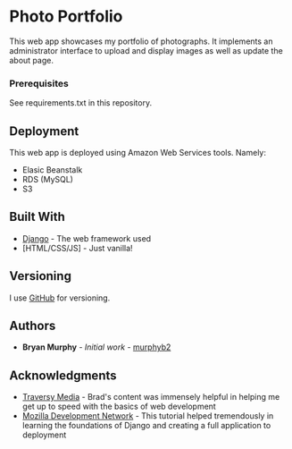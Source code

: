 # Photo Portfolio

This web app showcases my portfolio of photographs. It implements an administrator interface to upload and display images as well as update the about page. 

### Prerequisites

See requirements.txt in this repository.

## Deployment

This web app is deployed using Amazon Web Services tools. 
Namely:
* Elasic Beanstalk
* RDS (MySQL)
* S3

## Built With

* [Django](https://www.djangoproject.com/) - The web framework used
* [HTML/CSS/JS] - Just vanilla!

## Versioning

I use [GitHub](https://github.com/murphyb2/Portfolio) for versioning. 

## Authors

* **Bryan Murphy** - *Initial work* - [murphyb2](https://github.com/murphyb2)

## Acknowledgments

* [Traversy Media](https://www.youtube.com/channel/UC29ju8bIPH5as8OGnQzwJyA) - Brad's content was immensely helpful in helping me get up to speed with the basics of web development
* [Mozilla Development Network](https://developer.mozilla.org/en-US/docs/Learn/Server-side/Django/Tutorial_local_library_website) - This tutorial helped tremendously in learning the foundations of Django and creating a full application to deployment 
